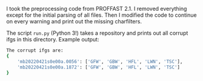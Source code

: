 I took the preprocessing code from PROFFAST 2.1. I removed everything except for the initial parsing of all files. Then I modified the code to continue on every warning and print out the missing charfilters.

The script `run.py` (Python 3!) takes a repository and prints out all corrupt ifgs in this directory. Example output:

```bash
The corrupt ifgs are:
{
    'mb20220421s0e00a.0056': ['GFW', 'GBW', 'HFL', 'LWN', 'TSC'],
    'mb20220421s0e00a.1872': ['GFW', 'GBW', 'HFL', 'LWN', 'TSC']
}
```
